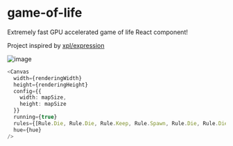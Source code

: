 # game-of-life
Extremely fast GPU accelerated game of life React component!

Project inspired by [xpl/expression](https://github.com/xpl/expression)

![image](https://user-images.githubusercontent.com/10416254/111778078-6c748b00-88b4-11eb-8fb4-c7e899ee636a.gif)

```typescript
<Canvas
  width={renderingWidth}
  height={renderingHeight}
  config={{
    width: mapSize,
    height: mapSize
  }}
  running={true}
  rules={[Rule.Die, Rule.Die, Rule.Keep, Rule.Spawn, Rule.Die, Rule.Die, Rule.Die, Rule.Keep, Rule.Die]}
  hue={hue}
/>
```
